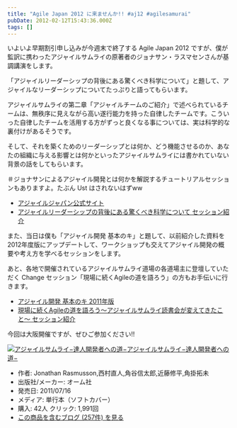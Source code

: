 ```yaml
---
title: "Agile Japan 2012 に来ませんか!! #aj12 #agilesamurai"
pubDate: 2012-02-12T15:43:36.000Z
tags: []
---
```


いよいよ早期割引申し込みが今週末で終了する Agile Japan 2012 ですが、僕が監訳に携わったアジャイルサムライの原著者のジョナサン・ラスマセンさんが基調講演をします。

「アジャイルリーダーシップの背後にある驚くべき科学について」と題して、アジャイルなリーダーシップについてたっぷりと語ってもらいます。

アジャイルサムライの第二章「アジャイルチームのご紹介」で述べられているチームは、無秩序に見えながら高い遂行能力を持った自律したチームです。こういった自律したチームを活用する方がずっと良くなる事については、実は科学的な裏付けがあるそうです。

そして、それを築くためのリーダーシップとは何か、どう機能させるのか、あなたの組織に与える影響とは何かといったアジャイルサムライには書かれていない背景の話をしてもらいます。

＃ジョナサンによるアジャイル開発とは何かを解説するチュートリアルセッションもありますよ。たぶん Ust はされないはずww

- [アジャイルジャパン公式サイト](http://www.agilejapan.org/index.html)
- [アジャイルリーダーシップの背後にある驚くべき科学について セッション紹介](http://www.agilejapan.org/program_keynote_1.html)

また、当日は僕も「アジャイル開発 基本のキ」と題して、以前紹介した資料を 2012年度版にアップデートして、ワークショップも交えてアジャイル開発の概要や考え方を学べるセッションをします。

あと、各地で開催されているアジャイルサムライ道場の各道場主に登壇していただく Change セッション「現場に続くAgileの道を語ろう」の方もお手伝いに行きます。

- [アジャイル開発 基本のキ 2011年版](http://d.hatena.ne.jp/nawoto/20110323/1300896863)
- [現場に続くAgileの道を語ろう〜アジャイルサムライ読書会が変えてきたこと〜 セッション紹介](http://www.agilejapan.org/program_change_2.html)

今回は大阪開催ですが、ぜひご参加ください!!

[![アジャイルサムライ−達人開発者への道−](https://images-fe.ssl-images-amazon.com/images/I/51flKufOVUL._SL160_.jpg)](http://www.amazon.co.jp/exec/obidos/ASIN/4274068560/nawoto07-22/)[アジャイルサムライ−達人開発者への道−](http://www.amazon.co.jp/exec/obidos/ASIN/4274068560/nawoto07-22/)

- 作者: Jonathan Rasmusson,西村直人,角谷信太郎,近藤修平,角掛拓未
- 出版社/メーカー: オーム社
- 発売日: 2011/07/16
- メディア: 単行本（ソフトカバー）
- 購入: 42人 クリック: 1,991回
- [この商品を含むブログ (257件) を見る](http://d.hatena.ne.jp/asin/4274068560/nawoto07-22)
